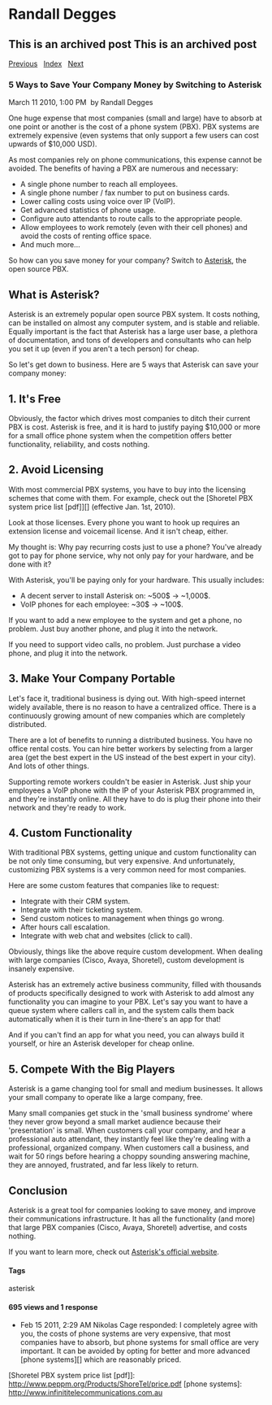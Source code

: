 # Randall Degges

## This is an archived post This is an archived post

[Previous][]   [Index][]   [Next][]

### 5 Ways to Save Your Company Money by Switching to Asterisk

March 11 2010, 1:00 PM  by Randall Degges

One huge expense that most companies (small and large) have to absorb at one
point or another is the cost of a phone system (PBX). PBX systems are extremely
expensive (even systems that only support a few users can cost upwards of
\$10,000 USD).

As most companies rely on phone communications, this expense cannot be avoided.
The benefits of having a PBX are numerous and necessary:

-   A single phone number to reach all employees.
-   A single phone number / fax number to put on business cards.
-   Lower calling costs using voice over IP (VoIP).
-   Get advanced statistics of phone usage.
-   Configure auto attendants to route calls to the appropriate people.
-   Allow employees to work remotely (even with their cell phones) and avoid the
    costs of renting office space.
-   And much more...

So how can you save money for your company? Switch to [Asterisk][], the open
source PBX.

## What is Asterisk?

Asterisk is an extremely popular open source PBX system. It costs nothing, can
be installed on almost any computer system, and is stable and reliable. Equally
important is the fact that Asterisk has a large user base, a plethora of
documentation, and tons of developers and consultants who can help you set it up
(even if you aren't a tech person) for cheap.

So let's get down to business. Here are 5 ways that Asterisk can save your
company money:

## 1. It's Free

Obviously, the factor which drives most companies to ditch their current PBX is
cost. Asterisk is free, and it is hard to justify paying \$10,000 or more for a
small office phone system when the competition offers better functionality,
reliability, and costs nothing.

## 2. Avoid Licensing

With most commercial PBX systems, you have to buy into the licensing schemes
that come with them. For example, check out the [Shoretel PBX system price list
[pdf]][] (effective Jan. 1st, 2010).

Look at those licenses. Every phone you want to hook up requires an extension
license and voicemail license. And it isn't cheap, either.

My thought is: Why pay recurring costs just to use a phone? You've already got
to pay for phone service, why not only pay for your hardware, and be done with
it?

With Asterisk, you'll be paying only for your hardware. This usually includes:

-   A decent server to install Asterisk on: \~500\$ -\> \~1,000\$.
-   VoIP phones for each employee: \~30\$ -\> \~100\$.

If you want to add a new employee to the system and get a phone, no problem.
Just buy another phone, and plug it into the network.

If you need to support video calls, no problem. Just purchase a video phone, and
plug it into the network.

## 3. Make Your Company Portable

Let's face it, traditional business is dying out. With high-speed internet
widely available, there is no reason to have a centralized office. There is a
continuously growing amount of new companies which are completely distributed.

There are a lot of benefits to running a distributed business. You have no
office rental costs. You can hire better workers by selecting from a larger area
(get the best expert in the US instead of the best expert in your city). And
lots of other things.

Supporting remote workers couldn't be easier in Asterisk. Just ship your
employees a VoIP phone with the IP of your Asterisk PBX programmed in, and
they're instantly online. All they have to do is plug their phone into their
network and they're ready to work.

## 4. Custom Functionality

With traditional PBX systems, getting unique and custom functionality can be not
only time consuming, but very expensive. And unfortunately, customizing PBX
systems is a very common need for most companies.

Here are some custom features that companies like to request:

-   Integrate with their CRM system.
-   Integrate with their ticketing system.
-   Send custom notices to management when things go wrong.
-   After hours call escalation.
-   Integrate with web chat and websites (click to call).

Obviously, things like the above require custom development. When dealing with
large companies (Cisco, Avaya, Shoretel), custom development is insanely
expensive.

Asterisk has an extremely active business community, filled with thousands of
products specifically designed to work with Asterisk to add almost any
functionality you can imagine to your PBX. Let's say you want to have a queue
system where callers call in, and the system calls them back automatically when
it is their turn in line-there's an app for that!

And if you can't find an app for what you need, you can always build it
yourself, or hire an Asterisk developer for cheap online.

## 5. Compete With the Big Players

Asterisk is a game changing tool for small and medium businesses. It allows your
small company to operate like a large company, free.

Many small companies get stuck in the 'small business syndrome' where they never
grow beyond a small market audience because their 'presentation' is small. When
customers call your company, and hear a professional auto attendant, they
instantly feel like they're dealing with a professional, organized company. When
customers call a business, and wait for 50 rings before hearing a choppy
sounding answering machine, they are annoyed, frustrated, and far less likely to
return.

## Conclusion

Asterisk is a great tool for companies looking to save money, and improve their
communications infrastructure. It has all the functionality (and more) that
large PBX companies (Cisco, Avaya, Shoretel) advertise, and costs nothing.

If you want to learn more, check out [Asterisk's official website][Asterisk].

#### Tags

asterisk

#### 695 views and 1 response

-   Feb 15 2011, 2:29 AM
    Nikolas Cage responded:
    I completely agree with you, the costs of phone systems are very expensive,
    that most companies have to absorb, but phone systems for small office are
    very important. It can be avoided by opting for better and more advanced
    [phone systems][] which are reasonably priced.

  [Previous]: ../../../posts/2010/03/auto-generate-forms-with-djangos-modelform.html
  [Index]: ../../../index-7.html
  [Next]: ../../../posts/2010/03/transparent-telephony-part-3-making-and-recei.html
  [Asterisk]: http://www.asterisk.org/
  [Shoretel PBX system price list [pdf]]: http://www.peppm.org/Products/ShoreTel/price.pdf
  [phone systems]: http://www.infinititelecommunications.com.au
